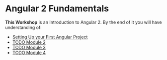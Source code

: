 # Angular 2 Fundamentals

**This Workshop** is an Introduction to Angular 2. By the end of it you will have understanding of:

- [Setting Up your First Angular Project](https://github.com/microsoft-dx/angular2-fundamentals/tree/master/1.Setting-Up)
- [TODO Module 2]()
- [TODO Module 3]()
- [TODO Module 4]()
